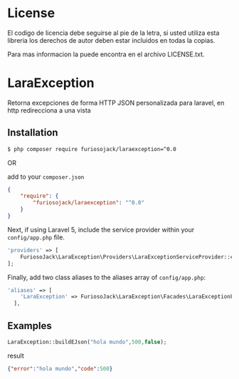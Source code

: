 # License

  El codigo de licencia debe seguirse al pie de la letra, si usted utiliza esta libreria los derechos de autor deben estar incluidos en todas la copias.
  
  Para mas informacion la puede encontra en el archivo LICENSE.txt.

  
# LaraException
Retorna excepciones de forma HTTP  JSON personalizada para laravel, en http redirecciona a una vista

## Installation 

```bash
$ php composer require furiosojack/laraexception=^0.0
```

OR 

add to your `composer.json`

```json
{
    "require": {
        "furiosojack/laraexception": "^0.0"
    }
}
```

Next, if using Laravel 5, include the service provider within your `config/app.php` file.

```php
'providers' => [
    FuriosoJack\LaraException\Providers\LaraExceptionServiceProvider::class,
];
```

Finally, add two class aliases to the aliases array of `config/app.php`:

```php
'aliases' => [
    'LaraException' => FuriosoJack\LaraException\Facades\LaraExceptionFacade::class,
  ],
```


## Examples

 ```php
 LaraException::buildEJson("hola mundo",500,false);
```

result 
```json
{"error":"hola mundo","code":500}
```

